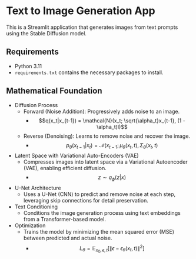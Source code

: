 # Text to Image Generation App

This is a Streamlit application that generates images from text prompts using the Stable Diffusion model.

## Requirements

- Python 3.11
- `requirements.txt` contains the necessary packages to install.

## Mathematical Foundation

- Diffusion Process
     - Forward (Noise Addition): Progressively adds noise to an image.
       - $$q(x_t|x_{t-1}) = \mathcal{N}(x_t; \sqrt{\alpha_t}x_{t-1}, (1 - \alpha_t)I)$$
     - Reverse (Denoising): Learns to remove noise and recover the image.
       - $$p_\theta(x_{t-1}|x_t) = \mathcal{N}(x_{t-1}; \mu_\theta(x_t, t), \Sigma_\theta(x_t, t)$$
- Latent Space with Variational Auto-Encoders (VAE)
  - Compresses images into latent space via a Variational Autoencoder (VAE), enabling efficient diffusion.
     - $$z \sim q_\phi(z|x)$$
- U-Net Architecture
   - Uses a U-Net (CNN) to predict and remove noise at each step, leveraging skip connections for detail preservation.
- Text Conditioning
   - Conditions the image generation process using text embeddings from a Transformer-based model.
- Optimization
   - Trains the model by minimizing the mean squared error (MSE) between predicted and actual noise.
     - $$L_\theta = \mathbb{E}_{x_0, \epsilon, t}\left[\|\epsilon - \epsilon_\theta(x_t, t)\|^2\right]$$



 
